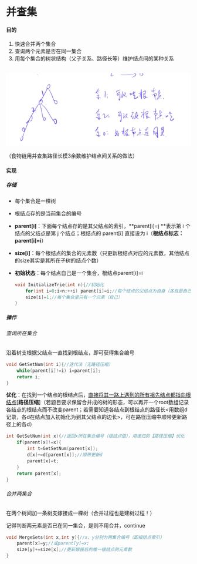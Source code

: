 # 并查集



#### 目的

1. 快速合并两个集合
2. 查询两个元素是否在同一集合
3. 用每个集合的树状结构（父子关系、路径长等）维护结点间的某种关系

​	![image-20230703144451150](images/image-20230703144451150.png)

（食物链用并查集路径长模3余数维护结点间关系的做法）



#### 实现



##### 存储

- 每个集合是一棵树

- 根结点存的是当前集合的编号

- **parent[i]**：下面每个结点存的是其父结点的索引，**parent[i]=j **表示第 i 个结点的父结点是第 j 个结点；根结点的 parent[i] 直接设为 i（**根结点标志：parent[i]=i**）

- **size[i]**：每个根结点的集合的元素数（只更新根结点对应的元素数，其他结点的size其实是其所在子树的结点个数）

- **初始状态**：每个结点自己是一个集合，根结点parent[i]=i

  

  ```c++
  void InitializeTrie(int n){//初始化
      for(int i=0;i<n;++i) parent[i]=i;//每个结点的父结点为自身（各自是自己集合的根结点）
      size[i]=1;//每个集合里只有一个元素（自己）
  }
  ```

  



##### 操作



###### 查询所在集合

沿着树支根据父结点一直找到根结点，即可获得集合编号

```c++
void GetSetNum(int i){//迭代法（无路径压缩）
	while(parent[i]!=i) i=parent[i];
	return i;
}
```

**优化**：在找到一个结点的根结点后，<u>直接将其一路上遇到的所有祖先结点都指向根结点</u>[**路径压缩**]（若题目要求保留合并成的树的形态，可以再开一个root数组记录各结点的根结点而不改变parent；若需要知道各结点到根结点的路径长<用数组d记录，各d在结点加入初始化为到其父结点的边长>，可在路径压缩中顺带更新路径上的各d）

```c++
int GetSetNum(int x){//返回x所在集合编号（根结点值），用递归的【路径压缩】优化
    if(parent[x]!=x){
        int t=GetSetNum(parent[x]);
        d[x]+=d[parent[x]];//顺带更新d
        parent[x]=t;
    }
    return parent[x];
}
```





###### 合并两集合

在两个树间加一条树支嫁接成一棵树（合并过程也是建树过程！）

记得判断两元素是否已在同一集合，是则不用合并，continue

```c++
void MergeSets(int x,int y){//x、y分别为两集合编号（即根结点索引）
	parent[x]=y;//或parent[y]=x;
    size[y]+=size[x];//更新嫁接后的唯一根结点的元素数
}
```

